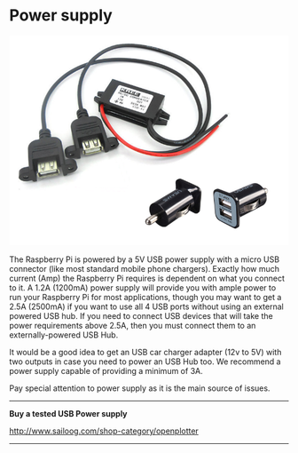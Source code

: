 # Power supply

![](power.png)

The Raspberry Pi is powered by a 5V USB power supply with a micro USB connector (like most standard mobile phone chargers). Exactly how much current (Amp) the Raspberry Pi requires is dependent on what you connect to it. A 1.2A (1200mA) power supply will provide you with ample power to run your Raspberry Pi for most applications, though you may want to get a 2.5A (2500mA) if you want to use all 4 USB ports without using an external powered USB hub. If you need to connect USB devices that will take the power requirements above 2.5A, then you must connect them to an externally-powered USB Hub.

It would be a good idea to get an USB car charger adapter (12v to 5V) with two outputs in case you need to power an USB Hub too. We recommend a power supply capable of providing a minimum of 3A.

Pay special attention to power supply as it is the main source of issues.

---

**Buy a tested USB Power supply**

http://www.sailoog.com/shop-category/openplotter

---